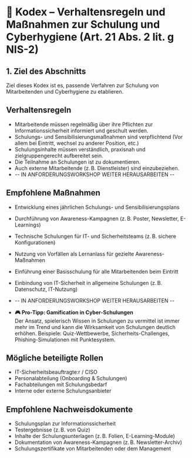 # 📘 Kodex – Verhaltensregeln und Maßnahmen zur Schulung und Cyberhygiene (Art. 21 Abs. 2 lit. g NIS-2)

## 1. Ziel des Abschnitts  
Ziel dieses Kodex ist es, passende Verfahren zur Schulung von Mitarbeitenden und Cyberhygiene zu etablieren.

## Verhaltensregeln

- Mitarbeitende müssen regelmäßig über ihre Pflichten zur Informationssicherheit informiert und geschult werden.
- Schulungs- und Sensibilisierungsmaßnahmen sind verpflichtend (Vor allem bei Eintritt, wechsel zu anderer Position, etc.)
- Schulungsinhalte müssen verständlich, praxisnah und zielgruppengerecht aufbereitet sein.
- Die Teilnahme an Schulungen ist zu dokumentieren. 
- Auch externe Mitarbeitende (z. B. Dienstleister) sind einzubeziehen.
- -- IN ANFORDERUNGSWORKSHOP WEITER HERAUSARBEITEN --

## Empfohlene Maßnahmen

- Entwicklung eines jährlichen Schulungs- und Sensibilisierungsplans
- Durchführung von Awareness-Kampagnen (z. B. Poster, Newsletter, E-Learnings)
- Technische Schulungen für IT- und Sicherheitsteams (z. B. sichere Konfigurationen)
- Nutzung von Vorfällen als Lernanlass für gezielte Awareness-Maßnahmen
- Einführung einer Basisschulung für alle Mitarbeitenden beim Eintritt
- Einbindung von IT-Sicherheit in allgemeine Schulungen (z. B. Datenschutz, IT-Nutzung)
- -- IN ANFORDERUNGSWORKSHOP WEITER HERAUSARBEITEN --

- **🎮 Pro-Tipp: Gamification in Cyber-Schulungen**  
  Der Ansatz, spielerisch Wissen in Schulungen zu vermittel ist immer mehr im Trend und kann die Wirksamkeit von Schulungen deutlich erhöhen. Beispiele: Quiz-Wettbewerbe, Sicherheits-Challenges, Phishing-Simulationen mit Punktesystem.


## Mögliche beteiligte Rollen

- IT-Sicherheitsbeauftragte:r / CISO  
- Personalabteilung (Onboarding & Schulungen)  
- Fachabteilungen mit Schulungsbedarf  
- Interne oder externe Schulungsanbieter   

## Empfohlene Nachweisdokumente

- Schulungsplan zur Informationssicherheit  
- Testergebnisse (z. B. von Quiz)  
- Inhalte der Schulungsunterlagen (z. B. Folien, E-Learning-Module)  
- Dokumentation von Awareness-Kampagnen (z. B. Newsletter-Archiv) 
- Schulungszertifikate von Mitarbeitenden oder dem Management
